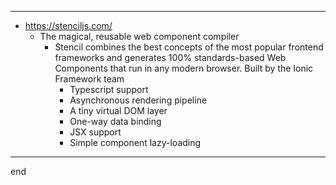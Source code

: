 
---


- https://stenciljs.com/
  - The magical, reusable web component compiler
    - Stencil combines the best concepts of the most popular frontend frameworks and generates 100% standards-based Web Components that run in any modern browser. Built by the Ionic Framework team
        - Typescript support
        - Asynchronous rendering pipeline
        - A tiny virtual DOM layer
        - One-way data binding
        - JSX support
        - Simple component lazy-loading
  
---

end